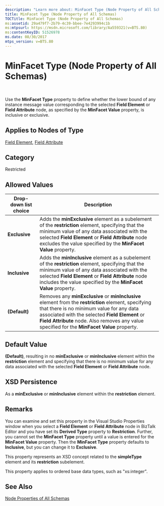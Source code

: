 ```yaml
---
description: "Learn more about: MinFacet Type (Node Property of All Schemas)"
title: MinFacet Type (Node Property of All Schemas)
TOCTitle: MinFacet Type (Node Property of All Schemas)
ms:assetid: 29a479f7-2b79-4c39-bbee-7e4293994c1b
ms:mtpsurl: https://msdn.microsoft.com/library/Aa559321(v=BTS.80)
ms:contentKeyID: 51526978
ms.date: 08/30/2017
mtps_version: v=BTS.80
---
```


# MinFacet Type (Node Property of All Schemas)

 

Use the **MinFacet Type** property to define whether the lower bound of any instance message value corresponding to the selected **Field Element** or **Field Attribute** node, as specified by the **MinFacet Value** property, is inclusive or exclusive.

## Applies to Nodes of Type

[Field Element](field-element-node-properties.md), [Field Attribute](field-attribute-node-properties.md)

## Category

Restricted

## Allowed Values

<table>
<thead>
<tr class="header">
<th>Drop-down list choice</th>
<th>Description</th>
</tr>
</thead>
<tbody>
<tr class="odd">
<td><strong>Exclusive</strong></td>
<td>Adds the <strong>minExclusive</strong> element as a subelement of the <strong>restriction</strong> element, specifying that the minimum value of any data associated with the selected <strong>Field Element</strong> or <strong>Field Attribute</strong> node excludes the value specified by the <strong>MinFacet Value</strong> property.</td>
</tr>
<tr class="even">
<td><strong>Inclusive</strong></td>
<td>Adds the <strong>minInclusive</strong> element as a subelement of the <strong>restriction</strong> element, specifying that the minimum value of any data associated with the selected <strong>Field Element</strong> or <strong>Field Attribute</strong> node includes the value specified by the <strong>MinFacet Value</strong> property.</td>
</tr>
<tr class="odd">
<td><strong>(Default)</strong></td>
<td>Removes any <strong>minExclusive</strong> or <strong>minInclusive</strong> element from the <strong>restriction</strong> element, specifying that there is no minimum value for any data associated with the selected <strong>Field Element</strong> or <strong>Field Attribute</strong> node. Also removes any value specified for the <strong>MinFacet Value</strong> property.</td>
</tr>
</tbody>
</table>


## Default Value

**(Default)**, resulting in no **minExclusive** or **minInclusive** element within the **restriction** element and specifying that there is no minimum value for any data associated with the selected **Field Element** or **Field Attribute** node.

## XSD Persistence

As a **minExclusive** or **minInclusive** element within the **restriction** element.

## Remarks

You can examine and set this property in the Visual Studio Properties window when you select a **Field Element** or **Field Attribute** node in BizTalk Editor and you have set its **Derived Type** property to **Restriction**. Further, you cannot set the **MinFacet Type** property until a value is entered for the **MinFacet Value** property. Then the **MinFacet Type** property defaults to **Inclusive**, but you can change it to **Exclusive**.

This property represents an XSD concept related to the **simpleType** element and its **restriction** subelement.

This property applies to ordered base data types, such as "xs:integer".

## See Also

[Node Properties of All Schemas](node-properties-of-all-schemas.md)

